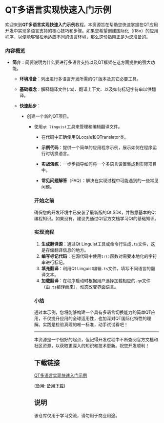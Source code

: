 # QT多语言实现快速入门示例

欢迎来到**QT多语言实现快速入门示例**教程。本资源旨在帮助您快速掌握在QT应用开发中实现多语言支持的核心技巧和步骤。如果您希望创建国际化（i18n）的应用程序，以便能够轻松地适应不同的语言环境，那么这份指南正是为您准备的。

### 内容概览

- **简介**：简要说明为什么要进行多语言支持以及QT框架在这方面提供的强大功能。

  - **环境准备**：列出进行多语言开发所需的QT版本及其它必要工具。

  - **基础概念**：解释翻译文件(.ts)、翻译上下文、以及如何标记字符串以供翻译。

  - **快速起步**：
      - 创建一个新的QT项目。
          - 使用`qt linguist`工具来管理和编辑翻译文件。
              - 在代码中正确使用QLocale和QTranslator类。

              - **示例代码**：提供一个简单的应用程序示例，展示如何在程序运行时切换语言。

              - **实战演练**：一步步指导如何将一个多语言设置集成到实际项目中。

              - **常见问题解答**（FAQ）：解决在实现过程中可能遇到的一些常见问题。

              ### 开始之前

              确保您的开发环境中已安装了最新版的Qt SDK，并熟悉基本的Qt编程知识。如果没有，建议先通过Qt官方文档学习Qt的基础知识。

              ### 实现流程

              1. **生成翻译源**：通过Qt Linguist工具或命令行生成`.ts`文件，这是存储翻译信息的地方。
              2. **编写标记代码**：在源代码中使用`tr()`函数对需要本地化的字符串进行标记。
              3. **填充翻译**：利用Qt Linguist编辑`.ts`文件，填写不同语言的翻译文本。
              4. **加载翻译**：在程序启动时根据用户选择加载相应的`.qm`文件（由`.ts`编译而来），动态改变界面语言。

              ### 小结

              通过本示例，您将能够构建一个具有多语言切换能力的简单QT应用，不仅提升应用的全球适用性，也加深对QT国际化特性的理解。实践是检验真理的唯一标准，动手试试看吧！

              ---

              本资源是一个很好的起点，但记得开发过程中不断查阅官方文档和社区资源，以获取更深入的知识和技术更新。祝您开发顺利！

              ## 下载链接
              [QT多语言实现快速入门示例](https://pan.quark.cn/s/5a3ba5986c4b) 

              (备用: [备用下载](https://pan.baidu.com/s/1gBwFSWfzfpYYgH_h6lAUVg?pwd=iwvs))

              ## 说明

              该仓库仅用于学习交流，请勿用于商业用途。
